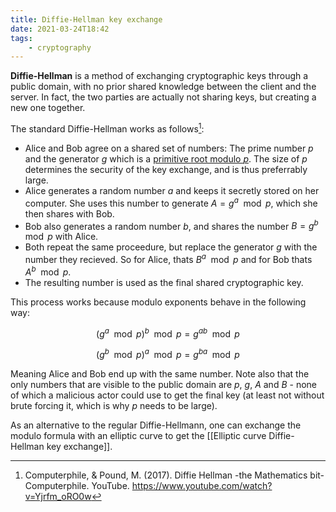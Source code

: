 ```yaml
---
title: Diffie-Hellman key exchange
date: 2021-03-24T18:42
tags:
    - cryptography
---
```


**Diffie-Hellman** is a method of exchanging cryptographic keys through a public domain, with no prior shared knowledge between the client and the server. In fact, the two parties are actually not sharing keys, but creating a new one together.

The standard Diffie-Hellman works as follows[^computerphile]:

- Alice and Bob agree on a shared set of numbers: The prime number $p$ and the generator $g$ which is a [primitive root modulo $p$](https://en.wikipedia.org/wiki/Primitive_root_modulo_n). The size of $p$ determines the security of the key exchange, and is thus preferrably large.
- Alice generates a random number $a$ and keeps it secretly stored on her computer. She uses this number to generate $A = g^a\mod p$, which she then shares with Bob.
- Bob also generates a random number $b$, and shares the number $B = g^b \mod p$ with Alice.
- Both repeat the same proceedure, but replace the generator $g$ with the number they recieved. So for Alice, thats $B^a \mod p$ and for Bob thats $A^b\mod p$.
- The resulting number is used as the final shared cryptographic key.

This process works because modulo exponents behave in the following way:

$$(g^a \mod p)^b \mod p = g^{ab} \mod p$$

$$(g^b \mod p)^a \mod p = g^{ba} \mod p$$

Meaning Alice and Bob end up with the same number. Note also that the only numbers that are visible to the public domain are $p$, $g$, $A$ and $B$ - none of which a malicious actor could use to get the final key (at least not without brute forcing it, which is why $p$ needs to be large).

As an alternative to the regular Diffie-Hellmann, one can exchange the modulo formula with an elliptic curve to get the [[Elliptic curve Diffie-Hellman key exchange]].

[^computerphile]: Computerphile, & Pound, M. (2017). Diffie Hellman -the Mathematics bit- Computerphile. YouTube. <https://www.youtube.com/watch?v=Yjrfm_oRO0w>
